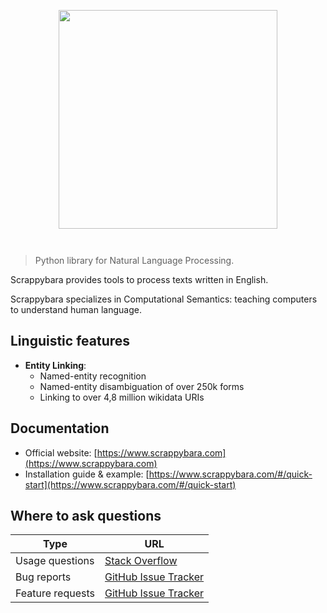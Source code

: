 <img
    src="https://raw.githubusercontent.com/ericperriard/scrappybara/master/docs/img/logo.svg"
    width="350"
    style="display: block; width: 350px; margin: auto; margin-bottom: 3em"
/>

> Python library for Natural Language Processing.

Scrappybara provides tools to process texts written in English.

Scrappybara specializes in Computational Semantics: teaching computers to understand human language.

## Linguistic features

- **Entity Linking**:
    - Named-entity recognition
    - Named-entity disambiguation of over 250k forms
    - Linking to over 4,8 million wikidata URIs

## Documentation

- Official website: [https://www.scrappybara.com](https://www.scrappybara.com)
- Installation guide & example: [https://www.scrappybara.com/#/quick-start](https://www.scrappybara.com/#/quick-start)

## Where to ask questions

Type | URL
-- | --
Usage questions | [Stack Overflow](https://stackoverflow.com/questions/tagged/scrappybara)
Bug reports | [GitHub Issue Tracker](https://github.com/ericperriard/scrappybara/issues)
Feature requests | [GitHub Issue Tracker](https://github.com/ericperriard/scrappybara/issues)
